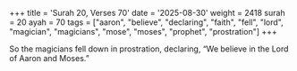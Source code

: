 +++
title = 'Surah 20, Verses 70'
date = '2025-08-30'
weight = 2418
surah = 20
ayah = 70
tags = ["aaron", "believe", "declaring", "faith", "fell", "lord", "magician", "magicians", "mose", "moses", "prophet", "prostration"]
+++

So the magicians fell down in prostration, declaring, “We believe in the Lord of Aaron and Moses.”